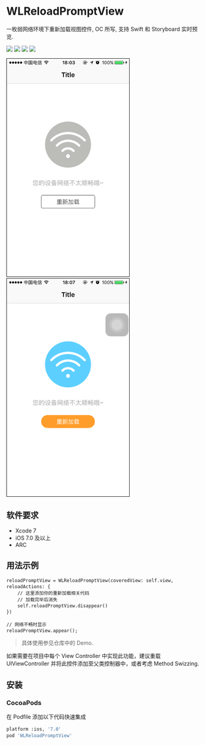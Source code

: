 # WLReloadPromptView
一枚弱网络环境下重新加载视图控件, OC 所写, 支持 Swift 和 Storyboard 实时预览.

![](https://img.shields.io/badge/License-MIT-0099ff.svg)
![](https://img.shields.io/badge/Platform-iOS-ff6600.svg)
![](https://img.shields.io/badge/Language-OC-ff69b4.svg)
![](https://img.shields.io/badge/Xcode-7-5cde45.svg)

<img src="images/1.PNG" width="320" style="border:1px solid black" />
<img src="images/2.PNG" width="320" style="border:1px solid black" />


## 软件要求

* Xcode 7
* iOS 7.0 及以上
* ARC


## 用法示例

```swif
reloadPromptView = WLReloadPromptView(coveredView: self.view, reloadActions: {
    // 这里添加你的重新加载相关代码
    // 加载完毕后消失
    self.reloadPromptView.disappear()
})

// 网络不畅时显示
reloadPromptView.appear();
```
> 具体使用参见仓库中的 Demo.

如果需要在项目中每个 View Controller 中实现此功能，建议重载 UIViewController 并将此控件添加至父类控制器中，或者考虑 Method Swizzing.


## 安装

### CocoaPods

在 Podfile 添加以下代码快速集成

```bash
platform :ios, '7.0'
pod 'WLReloadPromptView'
```
